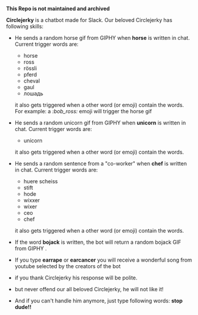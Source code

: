 **This Repo is not maintained and archived**

**Circlejerky** is a chatbot made for Slack. Our beloved Circlejerky has following skills:

- He sends a random horse gif from GIPHY when **horse** is written in chat. Current trigger words are:
    - horse
    - ross
    - rössli
    - pferd
    - cheval
    - gaul
    - лошадь

  it also gets triggered when a other word (or emoji) contain the words. For example: a *:bob_ross:* emoji will trigger the horse gif

- He sends a random unicorn gif from GIPHY when **unicorn** is written in chat. Current trigger words are:
    - unicorn

  it also gets triggered when a other word (or emoji) contain the words.

- He sends a random sentence from a "co-worker" when **chef** is written in chat. Current trigger words are:
    - huere scheiss
    - stift
    - hode
    - wixxer
    - wixer
    - ceo
    - chef

  it also gets triggered when a other word (or emoji) contain the words.

- If the word **bojack** is written, the bot will return a random bojack GIF from GIPHY .

- If you type **earrape** or **earcancer** you will receive a wonderful song from youtube selected by the creators of the bot

- if you thank Circlejerky his response will be polite.

- but never offend our all beloved Circlejerky, he will not like it!

- And if you can't handle him anymore, just type following words: **stop dude!!**
